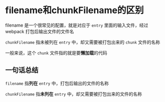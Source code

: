 # filename和chunkFilename的区别

filename 是一个很常见的配置，就是对应于 `entry` 里面的输入文件，经过webpack 打包后输出文件的文件名

`chunkFilename` 指未被列在 `entry` 中，却又需要被打包出来的 `chunk` 文件的名称

一般来说，这个 `chunk` 文件指的就是要**懒加载**的代码

## 一句话总结

`filename` 指**列在** `entry` 中，打包后输出的文件的名称

`chunkFilename` 指**未列在** `entry` 中，却又需要被打包出来的文件的名称

